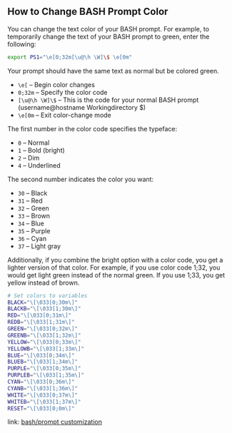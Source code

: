 ## How to Change BASH Prompt Color

 You can change the text color of your BASH prompt. For example,
 to temporarily change the text of your BASH prompt to green, 
 enter the following:

 ```sh
 export PS1="\e[0;32m[\u@\h \W]\$ \e[0m"
 ```

 Your prompt should have the same text as normal but be colored
 green.

- `\e[` – Begin color changes
- `0;32m` – Specify the color code
- `[\u@\h \W]\$` – This is the code for your normal BASH prompt (username@hostname Workingdirectory $)
- `\e[0m` – Exit color-change mode

 The first number in the color code specifies the typeface:

- `0` – Normal
- `1` – Bold (bright)
- `2` – Dim
- `4` – Underlined

 The second number indicates the color you want:

- `30` – Black
- `31` – Red
- `32` – Green
- `33` – Brown
- `34` – Blue
- `35` – Purple
- `36` – Cyan
- `37` – Light gray

 Additionally, if you combine the bright option with a color
 code, you get a lighter version of that color. For example,
 if you use color code 1;32, you would get light green instead
 of the normal green. If you use 1;33, you get yellow instead
 of brown.

 ```bash
# Set colors to variables
BLACK="\[\033[0;30m\]"
BLACKB="\[\033[1;30m\]"
RED="\[\033[0;31m\]"
REDB="\[\033[1;31m\]"
GREEN="\[\033[0;32m\]"
GREENB="\[\033[1;32m\]"
YELLOW="\[\033[0;33m\]"
YELLOWB="\[\033[1;33m\]"
BLUE="\[\033[0;34m\]"
BLUEB="\[\033[1;34m\]"
PURPLE="\[\033[0;35m\]"
PURPLEB="\[\033[1;35m\]"
CYAN="\[\033[0;36m\]"
CYANB="\[\033[1;36m\]"
WHITE="\[\033[0;37m\]"
WHITEB="\[\033[1;37m\]"
RESET="\[\033[0;0m\]"
 ```

link: [bash/prompt customization](https://wiki.archlinux.org/title/Bash/Prompt_customization#:~:text=Bash%20has%20four%20prompt%20strings,a%20multi%2Dline%20command)
